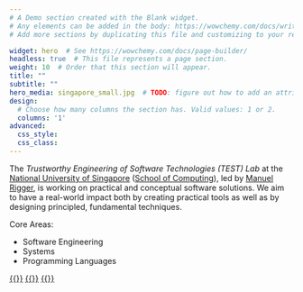 ```yaml
---
# A Demo section created with the Blank widget.
# Any elements can be added in the body: https://wowchemy.com/docs/writing-markdown-latex/
# Add more sections by duplicating this file and customizing to your requirements.

widget: hero  # See https://wowchemy.com/docs/page-builder/
headless: true  # This file represents a page section.
weight: 10  # Order that this section will appear.
title: ""
subtitle: ""
hero_media: singapore_small.jpg  # TODO: figure out how to add an attribution caption (https://unsplash.com/photos/q2akltiB_XY)
design:
  # Choose how many columns the section has. Valid values: 1 or 2.
  columns: '1'
advanced:
  css_style:
  css_class:
---
```


The *Trustworthy Engineering of Software Technologies (TEST) Lab* at the [National University of Singapore](https://www.nus.edu.sg/) ([School of Computing](https://www.comp.nus.edu.sg/)), led by [Manuel Rigger](https://www.manuelrigger.at/), is working on practical and conceptual software solutions. We aim to have a real-world impact both by creating practical tools as well as by designing principled, fundamental techniques.

Core Areas:
* Software Engineering
* Systems
* Programming Languages

[{{<icon name="twitter" pack="fab" >}}](https://twitter.com/test_nus)
[{{<icon name="github" pack="fab" >}}](https://github.com/nus-test/)
[{{<icon name="envelope" pack="fas" >}}](mailto:rigger@comp.nus.edu.sg)
